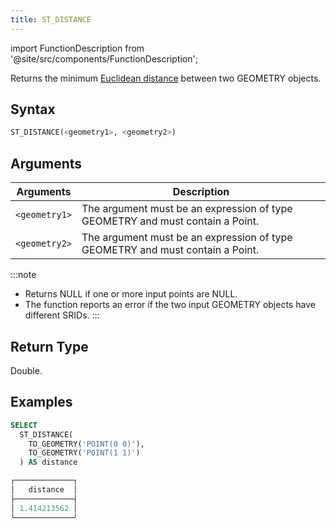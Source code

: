 ```yaml
---
title: ST_DISTANCE
---
```

import FunctionDescription from '@site/src/components/FunctionDescription';

<FunctionDescription description="Introduced or updated: v1.2.555"/>

Returns the minimum [Euclidean distance](https://en.wikipedia.org/wiki/Euclidean_distance) between two GEOMETRY objects.

## Syntax

```sql
ST_DISTANCE(<geometry1>, <geometry2>)
```

## Arguments

| Arguments     | Description                                                                   |
|---------------|-------------------------------------------------------------------------------|
| `<geometry1>` | The argument must be an expression of type GEOMETRY and must contain a Point. |
| `<geometry2>` | The argument must be an expression of type GEOMETRY and must contain a Point. |

:::note
- Returns NULL if one or more input points are NULL.
- The function reports an error if the two input GEOMETRY objects have different SRIDs.
:::

## Return Type

Double.

## Examples

```sql
SELECT
  ST_DISTANCE(
    TO_GEOMETRY('POINT(0 0)'),
    TO_GEOMETRY('POINT(1 1)')
  ) AS distance

┌─────────────┐
│   distance  │
├─────────────┤
│ 1.414213562 │
└─────────────┘
```
